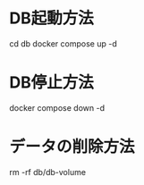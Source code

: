 # DB起動方法
cd db
docker compose up -d

# DB停止方法
docker compose down -d

# データの削除方法
rm -rf db/db-volume
